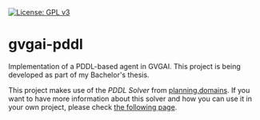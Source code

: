 [![License: GPL v3](https://img.shields.io/badge/License-GPLv3-blue.svg)](https://www.gnu.org/licenses/gpl-3.0)

# gvgai-pddl
Implementation of a PDDL-based agent in GVGAI. This project is being developed as part
of my Bachelor's thesis.

This project makes use of the *PDDL Solver* from [planning.domains](http://planning.domains/).
If you want to have more information about this solver and how you can use it in
your own project, please check [the following page](http://solver.planning.domains/).
